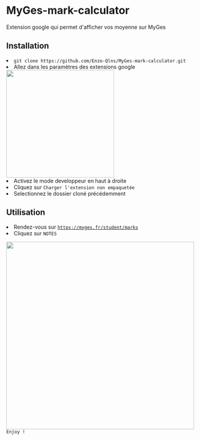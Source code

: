 # MyGes-mark-calculator

<span>Extension google qui permet d'afficher vos moyenne sur MyGes</span>

<h2>Installation</h2>
<li><code>git clone https://github.com/Enzo-Qlns/MyGes-mark-calculator.git</code></li>
<li>Allez dans les paramètres des extensions google </li> 
<img width="287" 
src="https://user-images.githubusercontent.com/41972537/213527079-6d29d65c-7b0f-42cc-8922-f6cdfec7ed3f.png">
<li>Activez le mode developpeur en haut à droite</li>
<li>Cliquez sur <code>Charger l'extension non empaquetée</code></li>
<li>Selectionnez le dossier cloné précédemment</li>

<h2>Utilisation</h2>
<li>Rendez-vous sur <code><a href="https://myges.fr/student/marks">https://myges.fr/student/marks</a></code></li>
<li>Cliquez sur <code>NOTES</codde></li>
<img width="500" 
src="https://user-images.githubusercontent.com/41972537/214353911-311d07f6-7a2e-43b8-91db-2c0d0a74491c.png">
<span>Enjoy !</span>
